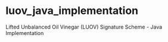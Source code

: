 # luov_java_implementation

Lifted Unbalanced Oil Vinegar (LUOV) Signature Scheme - Java Implementation
